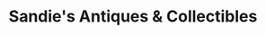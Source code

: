 ---
title: "Sandie's Antiques & Collectibles"
url: /joshua/sandies-antiques-and-collectibles/
shop: antiques
---